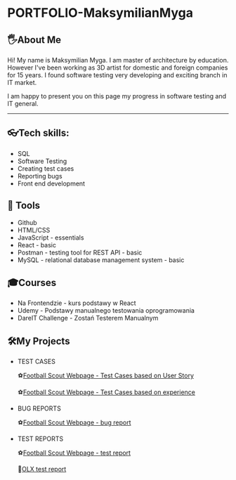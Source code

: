 # PORTFOLIO-MaksymilianMyga
## 🖐About Me

Hi! My name is Maksymilian Myga. I am master of architecture by education. However I've been working as 3D artist for domestic and foreign companies for 15 years. I found software testing very developing and exciting branch in IT market. 

I am happy to present you on this page my progress in software testing and IT general.

---

## 👓Tech skills:

- SQL
- Software Testing
- Creating test cases
- Reporting bugs
- Front end development 

## 🧰 Tools

- Github
- HTML/CSS
- JavaScript - essentials
- React - basic
- Postman - testing tool for REST API - basic
- MySQL - relational database management system - basic

## 🎓Courses

- Na Frontendzie - kurs podstawy w React
- Udemy - Podstawy manualnego testowania oprogramowania
- DareIT Challenge - Zostań Testerem Manualnym 

## 🛠My Projects

- TEST CASES

  ⚽[Football Scout Webpage - Test Cases based on User Story](https://docs.google.com/spreadsheets/d/1onzTMEpjXXKKY03y5fct-EDPGlEdXRMg/edit?usp=share_link&ouid=109741062900965762182&rtpof=true&sd=true)
  
  ⚽[Football Scout Webpage - Test Cases based on experience](https://docs.google.com/spreadsheets/d/1eHD6XdmwG53eR9U0crZM2ilYy2-0Wa_a/edit?usp=share_link&ouid=109741062900965762182&rtpof=true&sd=true)
  
- BUG REPORTS

  ⚽[Football Scout Webpage - bug report](https://docs.google.com/spreadsheets/d/1d8RlShl127sm7Mx8vZRKW1L9hg9tUI4x/edit?usp=share_link&ouid=109741062900965762182&rtpof=true&sd=true)
  
- TEST REPORTS

  ⚽[Football Scout Webpage - test report](https://docs.google.com/spreadsheets/d/1lb5xpexos-njlX-lvHY5S3tSpKy4KSLP/edit?usp=share_link&ouid=109741062900965762182&rtpof=true&sd=true)
  
  🛒[OLX test report](https://docs.google.com/spreadsheets/d/1OkxMtNMAAsOoR7k3GUrkIO2ZBUxR2BIc/edit?usp=share_link&ouid=109741062900965762182&rtpof=true&sd=true)
